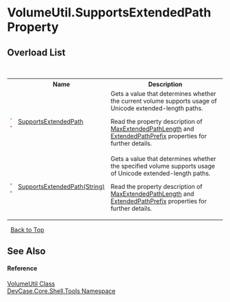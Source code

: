 # VolumeUtil.SupportsExtendedPath Property 
 


## Overload List
&nbsp;<table><tr><th></th><th>Name</th><th>Description</th></tr><tr><td>![Public property](media/pubproperty.gif "Public property")![Static member](media/static.gif "Static member")</td><td><a href="P_DevCase_Core_Shell_Tools_VolumeUtil_SupportsExtendedPath">SupportsExtendedPath</a></td><td>
Gets a value that determines whether the current volume supports usage of Unicode extended-length paths. 

 Read the property description of <a href="F_DevCase_Core_Shell_Tools_VolumeUtil_MaxExtendedPathLength">MaxExtendedPathLength</a> and <a href="F_DevCase_Core_Shell_Tools_VolumeUtil_ExtendedPathPrefix">ExtendedPathPrefix</a> properties for further details.</td></tr><tr><td>![Public property](media/pubproperty.gif "Public property")![Static member](media/static.gif "Static member")</td><td><a href="P_DevCase_Core_Shell_Tools_VolumeUtil_SupportsExtendedPath_1">SupportsExtendedPath(String)</a></td><td>
Gets a value that determines whether the specified volume supports usage of Unicode extended-length paths. 

 Read the property description of <a href="F_DevCase_Core_Shell_Tools_VolumeUtil_MaxExtendedPathLength">MaxExtendedPathLength</a> and <a href="F_DevCase_Core_Shell_Tools_VolumeUtil_ExtendedPathPrefix">ExtendedPathPrefix</a> properties for further details.</td></tr></table>&nbsp;
<a href="#volumeutil.supportsextendedpath-property">Back to Top</a>

## See Also


#### Reference
<a href="T_DevCase_Core_Shell_Tools_VolumeUtil">VolumeUtil Class</a><br /><a href="N_DevCase_Core_Shell_Tools">DevCase.Core.Shell.Tools Namespace</a><br />